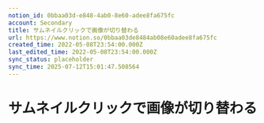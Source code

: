 ```yaml
---
notion_id: 0bbaa03d-e848-4ab0-8e60-adee8fa675fc
account: Secondary
title: サムネイルクリックで画像が切り替わる
url: https://www.notion.so/0bbaa03de8484ab08e60adee8fa675fc
created_time: 2022-05-08T23:54:00.000Z
last_edited_time: 2022-05-08T23:54:00.000Z
sync_status: placeholder
sync_time: 2025-07-12T15:01:47.508564
---
```

# サムネイルクリックで画像が切り替わる
